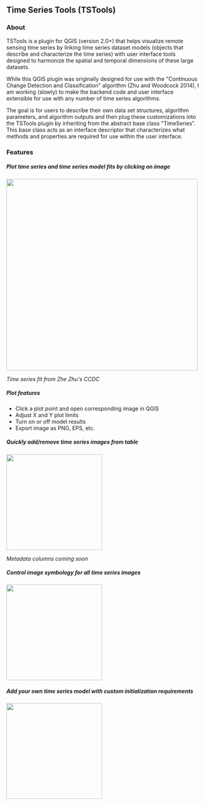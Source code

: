 Time Series Tools (TSTools)
-------------------

### About
TSTools is a plugin for QGIS (version 2.0+) that helps visualize remote sensing time series by linking time series dataset models (objects that describe and characterize the time series) with user interface tools designed to harmonize the spatial and temporal dimensions of these large datasets.

While this QGIS plugin was originally designed for use with the "Continuous Change Detection and Classification" algorithm (Zhu and Woodcock 2014), I am working (slowly) to make the backend code and user interface extensible for use with any number of time series algorithms.

The goal is for users to describe their own data set structures, algorithm parameters, and algorithm outputs and then plug these customizations into the TSTools plugin by inheriting from the abstract base class "TimeSeries". This base class acts as an interface descriptor that characterizes what methods and properties are required for use within the user interface.

### Features
##### Plot time series and time series model fits by clicking on image
<img src="https://raw.githubusercontent.com/ceholden/TSTools/master/docs/media/beetle_ts_2013.png" align="center" width=500/>

*Time series fit from Zhe Zhu's CCDC*

##### Plot features
+ Click a plot point and open corresponding image in QGIS
+ Adjust X and Y plot limits
+ Turn on or off model results
+ Export image as PNG, EPS, etc.

##### Quickly add/remove time series images from table
<img src="https://raw.githubusercontent.com/ceholden/TSTools/master/docs/media/tstools_imagetable.png" align="center" width=250/>

*Metadata columns coming soon*

##### Control image symbology for all time series images
<img src="https://raw.githubusercontent.com/ceholden/TSTools/master/docs/media/tstools_symbology.png" align="center" width=250/>

##### Add your own time series model with custom initialization requirements
<img src="https://raw.githubusercontent.com/ceholden/TSTools/master/docs/media/tstools_customconfig.png" align="center" width=250/>
